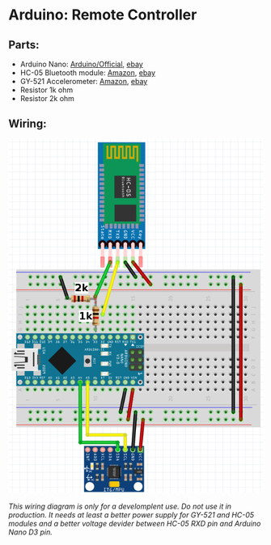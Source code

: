 # Arduino: Remote Controller

## Parts:

* Arduino Nano: [Arduino/Official](https://store.arduino.cc/arduino-nano), [ebay](https://www.ebay.com/itm/Nano-V3-0-Mini-USB-ATmega328-5V-16MHz-Micro-Controller-CH340G-Driver-For-Arduino/273743114225)
* HC-05 Bluetooth module: [Amazon](https://www.amazon.com/DSD-TECH-SH-H3-Compatible-Replacement/dp/B072LX3VG1/ref=sr_1_16?keywords=hc-05&qid=1572771443&sr=8-16), [ebay](https://www.ebay.com/itm/HC-05-HC-06-Wireless-Bluetooth-RF-Transceiver-Module-Serial-RS232-TTL-Base-Board/113343568594)
* GY-521 Accelerometer: [Amazon](https://www.amazon.com/Gy-521-MPU-6050-MPU6050-Sensors-Accelerometer/dp/B008BOPN40), [ebay](https://www.ebay.com/itm/GY521-MPU-6050-Module-3-Axis-Gyroscope-Accelerometer-Module-for-Arduino-MPU-6050/170881535422)
* Resistor 1k ohm
* Resistor 2k ohm

## Wiring:

![Wiring](images/arduino-wiring.png?raw=true "Wiring")

_This wiring diagram is only for a develomplent use. Do not use it in production. It needs at least a better power supply for GY-521 and HC-05 modules and a better voltage devider between HC-05 RXD pin and Arduino Nano D3 pin._
